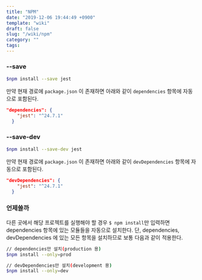 ```yaml
---
title: "NPM"
date: "2019-12-06 19:44:49 +0900"
template: "wiki"
draft: false
slug: "/wiki/npm"
category: ""
tags:
---
```


### --save

```bash
$npm install --save jest
```

만약 현재 경로에 `package.json` 이 존재하면 아래와 같이 `dependencies` 항목에 자동으로 포함된다.

```json
"dependencies": {
    "jest": "^24.7.1"
  }
```

### --save-dev

```bash
$npm install --save-dev jest
```

만약 현재 경로에 `package.json` 이 존재하면 아래와 같이 `devDependencies` 항목에 자동으로 포함된다.

```json
"devDependencies": {
    "jest": "^24.7.1"
  }
```

### 언제쓸까

다른 곳에서 해당 프로젝트를 실행해야 할 경우 `$ npm install`만 입력하면 dependencies 항목에 있는 모듈들을 자동으로 설치한다.
단, dependencies, devDependencies 에 있는 모든 항목을 설치하므로 보통 다음과 같이 적용한다.

```bash
// dependencies만 설치(production 용)
$npm install --only=prod

// devDependencies만 설치(development 용)
$npm install --only=dev
```
